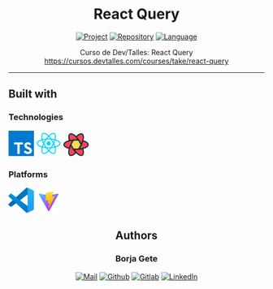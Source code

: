 <h1 align="center">React Query</h1>

<div align="center">

[![Project](https://img.shields.io/badge/Project-Course-yellow.svg)][repo-link]
[![Repository](https://img.shields.io/badge/github-black?logo=github)][repo-link]
[![Language](https://img.shields.io/badge/React-61DBFB?logo=react&logoColor=000)][react-link]

Curso de Dev/Talles: React Query <https://cursos.devtalles.com/courses/take/react-query>

</div>

---

## Built with

### Technologies

[<img allowed_elements src="https://raw.githubusercontent.com/github/explore/bbd48b997e8d0bef63f676eca4da5e1f76487b56/topics/typescript/typescript.png" width=50 alt="Typescript">][typescript-link]
[<img src="https://raw.githubusercontent.com/BorjaG90/media/master/img/logos/reactJs.png" width=50 alt="react">][react-link]
[<img allowed_elements src="https://raw.githubusercontent.com/BorjaG90/media/master/img/logos/tanstack-query.png" width=50 alt="Tanstack-Query">][tanstack-query-link]

### Platforms

[<img src="https://raw.githubusercontent.com/github/explore/bbd48b997e8d0bef63f676eca4da5e1f76487b56/topics/visual-studio-code/visual-studio-code.png" width=50 alt="VSCode">][vscode-link]
[<img src="https://raw.githubusercontent.com/BorjaG90/media/master/img/logos/vite.png"  height=50 alt="vite">][vite-link]

<div align="center">

## Authors

### **Borja Gete**

[![Mail](https://img.shields.io/badge/borjag90dev@gmail.com-DDDDDD?style=for-the-badge&logo=gmail)][borjag90dev-gmail]
[![Github](https://img.shields.io/badge/BorjaG90-000000.svg?&style=for-the-badge&logo=github&logoColor=white)][borjag90dev-github]
[![Gitlab](https://img.shields.io/badge/BorjaG90-purple.svg?&style=for-the-badge&logo=gitlab)][borjag90dev-gitlab]
[![LinkedIn](https://img.shields.io/badge/borjag90-0077B5.svg?&style=for-the-badge&logo=linkedin&logoColor=white)][borjag90dev-linkedin]

</div>

[borjag90dev-github]: https://github.com/BorjaG90
[borjag90dev-gitlab]: https://gitlab.com/BorjaG90
[borjag90dev-gmail]: mailto:borjag90dev@gmail.com
[borjag90dev-linkedin]: https://www.linkedin.com/in/borjag90/
[react-link]: https://es.reactjs.org/
[repo-link]: https://github.com/bg90dev-sandbox/react-query-devtalles
[tanstack-query-link]: https://tanstack.com/query/v4/docs/react/overview
[typescript-link]: https://www.typescriptlang.org/
[vite-link]: https://vitejs.dev/
[vscode-link]: https://code.visualstudio.com/
